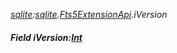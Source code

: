 _[sqlite](../../modules/sqlite/sqlite-module.md):[sqlite](../../modules/sqlite/sqlite-module.md).[Fts5ExtensionApi](../../modules/sqlite/sqlite-fts5extensionapi.md).iVersion_
##### Field iVersion:[Int](../../modules/wonkey/wonkey-types-int.md)
